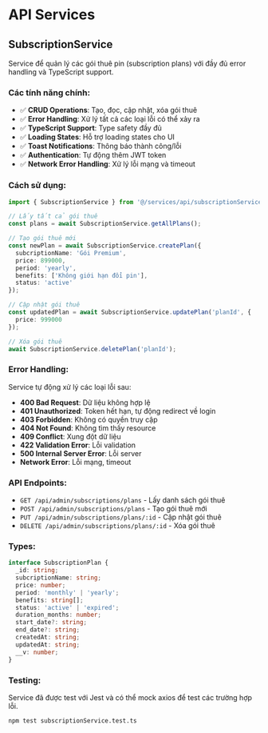 # API Services

## SubscriptionService

Service để quản lý các gói thuê pin (subscription plans) với đầy đủ error handling và TypeScript support.

### Các tính năng chính:

- ✅ **CRUD Operations**: Tạo, đọc, cập nhật, xóa gói thuê
- ✅ **Error Handling**: Xử lý tất cả các loại lỗi có thể xảy ra
- ✅ **TypeScript Support**: Type safety đầy đủ
- ✅ **Loading States**: Hỗ trợ loading states cho UI
- ✅ **Toast Notifications**: Thông báo thành công/lỗi
- ✅ **Authentication**: Tự động thêm JWT token
- ✅ **Network Error Handling**: Xử lý lỗi mạng và timeout

### Cách sử dụng:

```typescript
import { SubscriptionService } from '@/services/api/subscriptionService';

// Lấy tất cả gói thuê
const plans = await SubscriptionService.getAllPlans();

// Tạo gói thuê mới
const newPlan = await SubscriptionService.createPlan({
  subcriptionName: 'Gói Premium',
  price: 899000,
  period: 'yearly',
  benefits: ['Không giới hạn đổi pin'],
  status: 'active'
});

// Cập nhật gói thuê
const updatedPlan = await SubscriptionService.updatePlan('planId', {
  price: 999000
});

// Xóa gói thuê
await SubscriptionService.deletePlan('planId');
```

### Error Handling:

Service tự động xử lý các loại lỗi sau:

- **400 Bad Request**: Dữ liệu không hợp lệ
- **401 Unauthorized**: Token hết hạn, tự động redirect về login
- **403 Forbidden**: Không có quyền truy cập
- **404 Not Found**: Không tìm thấy resource
- **409 Conflict**: Xung đột dữ liệu
- **422 Validation Error**: Lỗi validation
- **500 Internal Server Error**: Lỗi server
- **Network Error**: Lỗi mạng, timeout

### API Endpoints:

- `GET /api/admin/subscriptions/plans` - Lấy danh sách gói thuê
- `POST /api/admin/subscriptions/plans` - Tạo gói thuê mới
- `PUT /api/admin/subscriptions/plans/:id` - Cập nhật gói thuê
- `DELETE /api/admin/subscriptions/plans/:id` - Xóa gói thuê

### Types:

```typescript
interface SubscriptionPlan {
  _id: string;
  subcriptionName: string;
  price: number;
  period: 'monthly' | 'yearly';
  benefits: string[];
  status: 'active' | 'expired';
  duration_months: number;
  start_date?: string;
  end_date?: string;
  createdAt: string;
  updatedAt: string;
  __v: number;
}
```

### Testing:

Service đã được test với Jest và có thể mock axios để test các trường hợp lỗi.

```bash
npm test subscriptionService.test.ts
```
